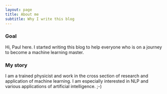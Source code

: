 ```yaml
---
layout: page
title: About me
subtitle: Why I write this blog
---
```

### Goal
Hi, Paul here. I started writing this blog to help everyone who is on a journey to become a machine learning master. 

### My story
I am a trained physicist and work in the cross section of research and application of machine learning. I am especially interested in NLP and various applications of artificial intelligence. ;-)

